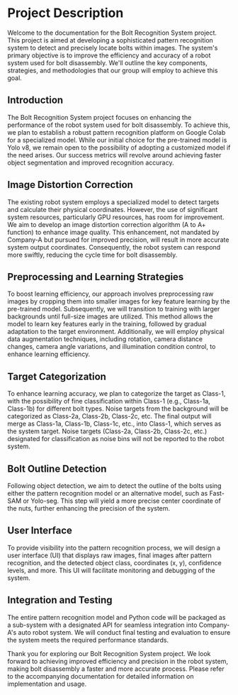 # Project Description

Welcome to the documentation for the Bolt Recognition System project. This project is aimed at developing a sophisticated pattern recognition system to detect and precisely locate bolts within images. The system's primary objective is to improve the efficiency and accuracy of a robot system used for bolt disassembly. We'll outline the key components, strategies, and methodologies that our group will employ to achieve this goal.

## Introduction

The Bolt Recognition System project focuses on enhancing the performance of the robot system used for bolt disassembly. To achieve this, we plan to establish a robust pattern recognition platform on Google Colab for a specialized model. While our initial choice for the pre-trained model is Yolo v8, we remain open to the possibility of adopting a customized model if the need arises. Our success metrics will revolve around achieving faster object segmentation and improved recognition accuracy.

## Image Distortion Correction

The existing robot system employs a specialized model to detect targets and calculate their physical coordinates. However, the use of significant system resources, particularly GPU resources, has room for improvement. We aim to develop an image distortion correction algorithm (A to A+ function) to enhance image quality. This enhancement, not mandated by Company-A but pursued for improved precision, will result in more accurate system output coordinates. Consequently, the robot system can respond more swiftly, reducing the cycle time for bolt disassembly.

## Preprocessing and Learning Strategies

To boost learning efficiency, our approach involves preprocessing raw images by cropping them into smaller images for key feature learning by the pre-trained model. Subsequently, we will transition to training with larger backgrounds until full-size images are utilized. This method allows the model to learn key features early in the training, followed by gradual adaptation to the target environment. Additionally, we will employ physical data augmentation techniques, including rotation, camera distance changes, camera angle variations, and illumination condition control, to enhance learning efficiency.

## Target Categorization

To enhance learning accuracy, we plan to categorize the target as Class-1, with the possibility of fine classification within Class-1 (e.g., Class-1a, Class-1b) for different bolt types. Noise targets from the background will be categorized as Class-2a, Class-2b, Class-2c, etc. The final output will merge as Class-1a, Class-1b, Class-1c, etc., into Class-1, which serves as the system target. Noise targets (Class-2a, Class-2b, Class-2c, etc.) designated for classification as noise bins will not be reported to the robot system.

## Bolt Outline Detection

Following object detection, we aim to detect the outline of the bolts using either the pattern recognition model or an alternative model, such as Fast-SAM or Yolo-seg. This step will yield a more precise center coordinate of the nuts, further enhancing the precision of the system.

## User Interface

To provide visibility into the pattern recognition process, we will design a user interface (UI) that displays raw images, final images after pattern recognition, and the detected object class, coordinates (x, y), confidence levels, and more. This UI will facilitate monitoring and debugging of the system.

## Integration and Testing

The entire pattern recognition model and Python code will be packaged as a sub-system with a designated API for seamless integration into Company-A's auto robot system. We will conduct final testing and evaluation to ensure the system meets the required performance standards.

Thank you for exploring our Bolt Recognition System project. We look forward to achieving improved efficiency and precision in the robot system, making bolt disassembly a faster and more accurate process. Please refer to the accompanying documentation for detailed information on implementation and usage.
